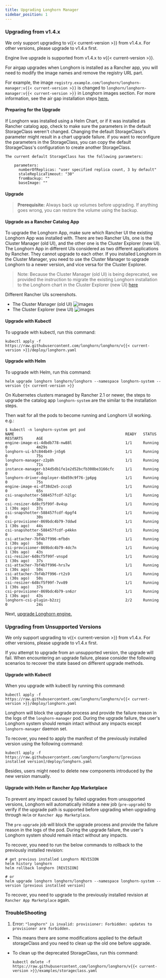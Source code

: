 ```yaml
---
title: Upgrading Longhorn Manager
sidebar_position: 1
---
```


### Upgrading from v1.4.x

We only support upgrading to v{{< current-version >}} from v1.4.x. For other versions, please upgrade to v1.4.x first.

Engine live upgrade is supported from v1.4.x to v{{< current-version >}}.

For airgap upgrades when Longhorn is installed as a Rancher app, you will need to modify the image names and remove the registry URL part.

For example, the image `registry.example.com/longhorn/longhorn-manager:v{{< current-version >}}` is changed to `longhorn/longhorn-manager:v{{< current-version >}}` in Longhorn images section. For more information, see the air gap installation steps [here.](../../advanced-resources/deploy/airgap#using-a-rancher-app)

#### Preparing for the Upgrade

If Longhorn was installed using a Helm Chart, or if it was installed as Rancher catalog app, check to make sure the parameters in the default StorageClass weren't changed. Changing the default StorageClass's parameter might result in a chart upgrade failure. if you want to reconfigure the parameters in the StorageClass, you can copy the default StorageClass's configuration to create another StorageClass.

    The current default StorageClass has the following parameters:

        parameters:
          numberOfReplicas: "user specified replica count, 3 by default"
          staleReplicaTimeout: "30"
          fromBackup: ""
          baseImage: ""

#### Upgrade

> **Prerequisite:** Always back up volumes before upgrading. If anything goes wrong, you can restore the volume using the backup.

#### Upgrade as a Rancher Catalog App

To upgrade the Longhorn App, make sure which Rancher UI the existing Longhorn App was installed with. There are two Rancher UIs, one is the Cluster Manager (old UI), and the other one is the Cluster Explorer (new UI). The Longhorn App in different UIs considered as two different applications by Rancher. They cannot upgrade to each other. If you installed Longhorn in the Cluster Manager, you need to use the Cluster Manager to upgrade Longhorn to a newer version, and vice versa for the Cluster Explorer.

> Note: Because the Cluster Manager (old UI) is being deprecated, we provided the instruction to migrate the existing Longhorn installation to the Longhorn chart in the Cluster Explorer (new UI) [here](https://longhorn.io/kb/how-to-migrate-longhorn-chart-installed-in-old-rancher-ui-to-the-chart-in-new-rancher-ui/)

Different Rancher UIs screenshots.
- The Cluster Manager (old UI)
![images](/img/screenshots/install/cluster-manager.png)
- The Cluster Explorer (new UI)
![images](/img/screenshots/install/cluster-explorer.png)

#### Upgrade with Kubectl

To upgrade with kubectl, run this command:

```
kubectl apply -f https://raw.githubusercontent.com/longhorn/longhorn/v{{< current-version >}}/deploy/longhorn.yaml
```

#### Upgrade with Helm

To upgrade with Helm, run this command:

```
helm upgrade longhorn longhorn/longhorn --namespace longhorn-system --version {{< current-version >}}
```

On Kubernetes clusters managed by Rancher 2.1 or newer, the steps to upgrade the catalog app `longhorn-system` are the similar to the installation steps.

Then wait for all the pods to become running and Longhorn UI working. e.g.:

```
$ kubectl -n longhorn-system get pod
NAME                                                  READY   STATUS    RESTARTS      AGE
engine-image-ei-4dbdb778-nw88l                        1/1     Running   0             4m29s
longhorn-ui-b7c844b49-jn5g6                           1/1     Running   0             75s
longhorn-manager-z2p8h                                1/1     Running   0             71s
instance-manager-b34d5db1fe1e2d52bcfb308be3166cfc     1/1     Running   0             65s
longhorn-driver-deployer-6bd59c9f76-jp6pg             1/1     Running   0             75s
engine-image-ei-df38d2e5-zccq5                        1/1     Running   0             65s
csi-snapshotter-588457fcdf-h2lgc                      1/1     Running   0             30s
csi-resizer-6d8cf5f99f-8v4sp                          1/1     Running   1 (30s ago)   37s
csi-snapshotter-588457fcdf-6pgf4                      1/1     Running   0             30s
csi-provisioner-869bdc4b79-7ddwd                      1/1     Running   1 (30s ago)   44s
csi-snapshotter-588457fcdf-p4kkn                      1/1     Running   0             30s
csi-attacher-7bf4b7f996-mfbdn                         1/1     Running   1 (30s ago)   50s
csi-provisioner-869bdc4b79-4dc7n                      1/1     Running   1 (30s ago)   43s
csi-resizer-6d8cf5f99f-vnspd                          1/1     Running   1 (30s ago)   37s
csi-attacher-7bf4b7f996-hrs7w                         1/1     Running   1 (30s ago)   50s
csi-attacher-7bf4b7f996-rt2s9                         1/1     Running   1 (30s ago)   50s
csi-resizer-6d8cf5f99f-7vv89                          1/1     Running   1 (30s ago)   37s
csi-provisioner-869bdc4b79-sn6zr                      1/1     Running   1 (30s ago)   43s
longhorn-csi-plugin-b2zzj                             2/2     Running   0             24s
```

Next, [upgrade Longhorn engine.](./upgrade-engine)

### Upgrading from Unsupported Versions

We only support upgrading to v{{< current-version >}} from v1.4.x. For other versions, please upgrade to v1.4.x first.

If you attempt to upgrade from an unsupported version, the upgrade will fail. When encountering an upgrade failure, please consider the following scenarios to recover the state based on different upgrade methods.

#### Upgrade with Kubectl

When you upgrade with kubectl by running this command:

```shell
kubectl apply -f https://raw.githubusercontent.com/longhorn/longhorn/v{{< current-version >}}/deploy/longhorn.yaml
```

Longhorn will block the upgrade process and provide the failure reason in the logs of the `longhorn-manager` pod.
During the upgrade failure, the user's Longhorn system should remain intact without any impacts except `longhorn-manager` daemon set.

To recover, you need to apply the manifest of the previously installed version using the following command:

```shell
kubectl apply -f https://raw.githubusercontent.com/longhorn/longhorn/[previous installed version]/deploy/longhorn.yaml
```

Besides, users might need to delete new components introduced by the new version manually.

#### Upgrade with Helm or Rancher App Marketplace

To prevent any impact caused by failed upgrades from unsupported versions, Longhorn will automatically initiate a new job (`pre-upgrade`) to verify if the upgrade path is supported before upgrading when upgrading through `Helm` or `Rancher App Marketplace`.

The `pre-upgrade` job will block the upgrade process and provide the failure reason in the logs of the pod.
During the upgrade failure, the user's Longhorn system should remain intact without any impacts.

To recover, you need to run the below commands to rollback to the previously installed revision:

```shell
# get previous installed Longhorn REVISION
helm history longhorn
helm rollback longhorn [REVISION]

# or
helm upgrade longhorn longhorn/longhorn --namespace longhorn-system --version [previous installed version]
```

To recover, you need to upgrade to the previously installed revision at `Rancher App Marketplace` again.

### TroubleShooting
1. Error: `"longhorn" is invalid: provisioner: Forbidden: updates to provisioner are forbidden.`
- This means there are some modifications applied to the default storageClass and you need to clean up the old one before upgrade.

- To clean up the deprecated StorageClass, run this command:
    ```
    kubectl delete -f https://raw.githubusercontent.com/longhorn/longhorn/v{{< current-version >}}/examples/storageclass.yaml
    ```
